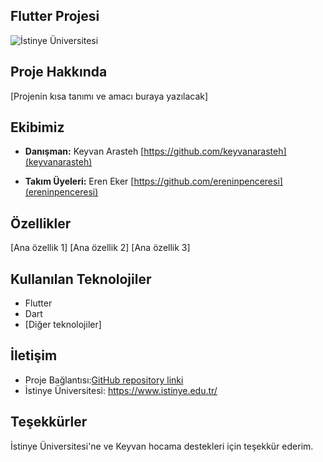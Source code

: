 ## Flutter Projesi

![İstinye Üniversitesi](https://yt3.googleusercontent.com/YDpeKKR7-EinanrvZ_61NWH3qYzm2EN_j99DFIw2QIMMFb4UgLdR9HDRbiYzwSgvdH5wLeU26w=s900-c-k-c0x00ffffff-no-rj)

## Proje Hakkında
[Projenin kısa tanımı ve amacı buraya yazılacak]

## Ekibimiz
- **Danışman:** Keyvan Arasteh
[https://github.com/keyvanarasteh](keyvanarasteh)

- **Takım Üyeleri:** Eren Eker 
[https://github.com/ereninpenceresi](ereninpenceresi)


## Özellikler
[Ana özellik 1]
[Ana özellik 2]
[Ana özellik 3]

## Kullanılan Teknolojiler
- Flutter
- Dart
- [Diğer teknolojiler]

## İletişim
- Proje Bağlantısı:[GitHub repository linki](https://github.com/ereninpenceresi/ESPA-Flutter)
- İstinye Üniversitesi: https://www.istinye.edu.tr/

## Teşekkürler
İstinye Üniversitesi'ne ve Keyvan hocama destekleri için teşekkür ederim.
